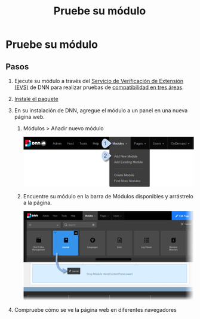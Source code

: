 ﻿---
uid: test-module
locale: es
title: Pruebe su módulo
dnnversion: 09.02.00
previous-topic: start-vs-project-with-templates
related-topics: about-evs
---

# Pruebe su módulo

## Pasos

1.  Ejecute su módulo a través del [Servicio de Verificación de Extensión (EVS)](https://evs.dnnsoftware.com/) de DNN para realizar pruebas de [compatibilidad en tres áreas](xref:about-evs).
2.  [Instale el paquete](xref:install-extension)
3.  En su instalación de DNN, agregue el módulo a un panel en una nueva página web.
    1.  Módulos \> Añadir nuevo módulo



        ![Módulo> Añadir nuevo módulo](/images/scr-menuModulesAddNew.png)



    2.  Encuentre su módulo en la barra de Módulos disponibles y arrástrelo a la página.

        ![Arrastre su módulo a un panel en la página](/images/scr-cp-ModulesList-Drag.png)


4.  Compruebe cómo se ve la página web en diferentes navegadores
